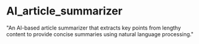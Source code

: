 # AI_article_summarizer
"An AI-based article summarizer that extracts key points from lengthy content to provide concise summaries using natural language processing."
